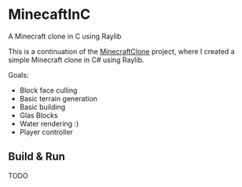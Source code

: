 # MinecaftInC
A Minecraft clone in C using Raylib

This is a continuation of the [MinecraftClone](https://github.com/FlurinBruehwiler/MinecraftClone) project, where I created a simple Minecraft clone in C# using Raylib.

Goals:
- Block face culling
- Basic terrain generation
- Basic building
- Glas Blocks
- Water rendering :)
- Player controller

## Build & Run
TODO
